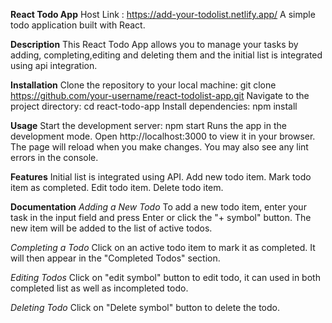 **React Todo App**
Host Link : https://add-your-todolist.netlify.app/
A simple todo application built with React.

**Description**
This React Todo App allows you to manage your tasks by adding, completing,editing and deleting them and the initial list is integrated using api integration.

**Installation**
Clone the repository to your local machine: git clone https://github.com/your-username/react-todolist-app.git
Navigate to the project directory: cd react-todo-app
Install dependencies: npm install

**Usage**
Start the development server: npm start
Runs the app in the development mode.
Open http://localhost:3000 to view it in your browser.
The page will reload when you make changes.
You may also see any lint errors in the console.

**Features**
Initial list is integrated using API.
Add new todo item.
Mark todo item as completed.
Edit todo item.
Delete todo item.

**Documentation**
*Adding a New Todo*
To add a new todo item, enter your task in the input field and press Enter or click the "+ symbol" button. The new item will be added to the list of active todos.

*Completing a Todo*
Click on an active todo item to mark it as completed. It will then appear in the "Completed Todos" section.

*Editing Todos*
Click on "edit symbol" button to edit todo, it can  used  in both completed list as well as incompleted todo.

*Deleting Todo*
 Click on "Delete symbol" button to delete the todo.

